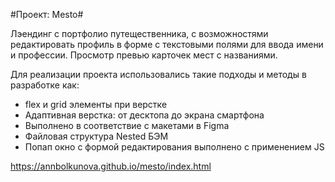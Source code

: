 #Проект: Mesto#

Лэендинг с портфолио путещественника, с возможностями редактировать профиль в форме с текстовыми полями для ввода имени и профессии. Просмотр превью карточек мест с названиями.

Для реализации проекта использовались такие подходы и методы в разработке как:
* flex и grid элементы при верстке
* Адаптивная верстка: от десктопа до экрана смартфона
* Выполнено в соответствие с макетами в Figma 
* Файловая структура Nested БЭМ
* Попап окно с формой редактирования выполнено с применением JS

https://annbolkunova.github.io/mesto/index.html
